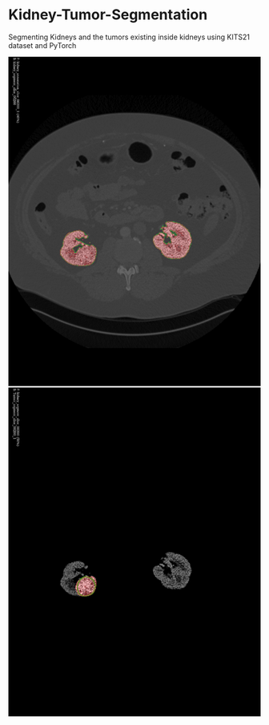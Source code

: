 # Kidney-Tumor-Segmentation
Segmenting Kidneys and the tumors existing inside kidneys using KITS21 dataset and PyTorch 

![KidneySeg](https://github.com/Hosein-Beheshti/Kidney-Tumor-Segmentation/blob/main/295_kidney_result2.png?raw=true)
![TumorSeg](https://github.com/Hosein-Beheshti/Kidney-Tumor-Segmentation/blob/main/295_Tumor_result2.png?raw=true)




